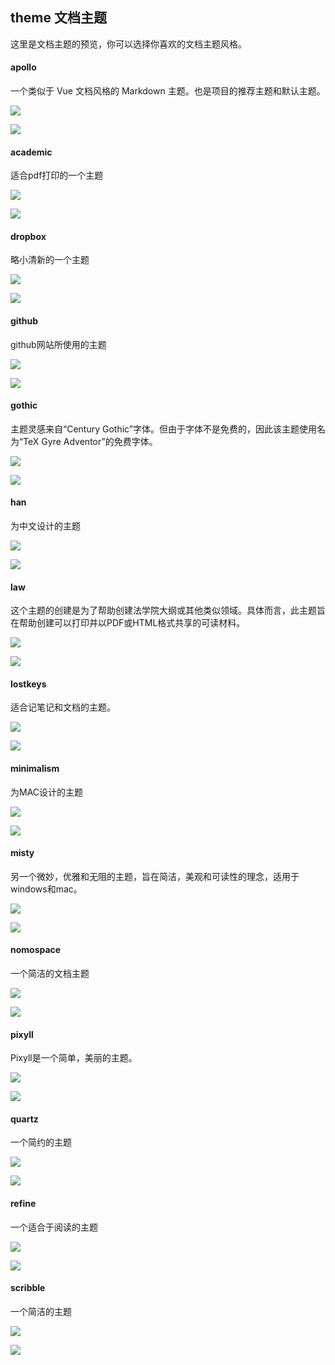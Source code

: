 ## theme 文档主题

这里是文档主题的预览，你可以选择你喜欢的文档主题风格。

#### apollo

一个类似于 Vue 文档风格的 Markdown 主题。也是项目的推荐主题和默认主题。

![](post_img/apollo.png)

![](../post_source/post_img/apollo.png)

#### academic

适合pdf打印的一个主题

![](post_img/academic.png)

![](../post_source/post_img/academic.png)

#### dropbox

略小清新的一个主题

![](post_img/dropbox.png)

![](../post_source/post_img/dropbox.png)

#### github

github网站所使用的主题

![](post_img/github.png)

![](../post_source/post_img/github.png)

####  gothic

主题灵感来自“Century Gothic”字体。但由于字体不是免费的，因此该主题使用名为“TeX Gyre Adventor”的免费字体。

![](post_img/gothic.png)

![](../post_source/post_img/gothic.png)

#### han

为中文设计的主题

![](post_img/han.png)

![](../post_source/post_img/han.png)

#### law

这个主题的创建是为了帮助创建法学院大纲或其他类似领域。具体而言，此主题旨在帮助创建可以打印并以PDF或HTML格式共享的可读材料。

![](post_img/law.png)

![](../post_source/post_img/law.png)

#### lostkeys

适合记笔记和文档的主题。

![](post_img/lostkeys.png)

![](../post_source/post_img/lostkeys.png)

#### minimalism

为MAC设计的主题

![](post_img/minimalism.png)

![](../post_source/post_img/minimalism.png)

#### misty

另一个微妙，优雅和无阻的主题，旨在简洁，美观和可读性的理念，适用于windows和mac。

![](post_img/misty.png)

![](../post_source/post_img/misty.png)

#### nomospace

一个简洁的文档主题

![](post_img/monospace.png)

![](../post_source/post_img/monospace.png)

#### pixyll

Pixyll是一个简单，美丽的主题。

![](post_img/pixyll.png)

![](../post_source/post_img/pixyll.png)

#### quartz

一个简约的主题

![](post_img/quartz.png)

![](../post_source/post_img/quartz.png)

#### refine

一个适合于阅读的主题

![](post_img/refine.png)

![](../post_source/post_img/refine.png)

#### scribble

一个简洁的主题

![](post_img/scribble.png)

![](../post_source/post_img/scribble.png)